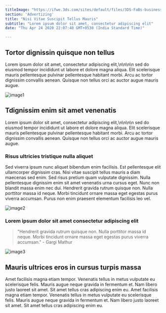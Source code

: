 ```yaml
---
titleImage: "https://ifwe.3ds.com/sites/default/files/3DS-FaBs-business-services-HOMEPAGE-645x645px-001.jpg"
section: 'Advertizing'
title: "Nisi Vitae Suscipit Tellus Mauris"
subtitle: "Lorem ipsum dolor sit amet, consectetur adipiscing elit"
date: "Thu Apr 24 2020 22:07:40 GMT+0530 (India Standard Time)"

---
```


## Tortor dignissin quisque non tellus  
Lorem ipsum dolor sit amet, consectetur adipiscing elit,\n\n\n\n sed do eiusmod tempor incididunt ut labore et dolore magna aliqua. Elit scelerisque mauris pellentesque pulvinar pellentesque habitant morbi. Arcu ac tortor dignissim convallis aenean. Quisque non tellus orci ac auctor augue mauris augue. 

![image1](https://www.frankdigital.com.au/img/case-studies/canteen-connect/img-discovering-parents.jpg)

## Tdignissim enim sit amet venenatis
Lorem ipsum dolor sit amet, consectetur adipiscing elit,\n\n\n\n sed do eiusmod tempor incididunt ut labore et dolore magna aliqua. Elit scelerisque mauris pellentesque pulvinar pellentesque habitant morbi. Arcu ac tortor dignissim convallis aenean. Quisque non tellus orci ac auctor augue mauris augue. 

### Risus ultricies tristique nulla aliquet
Sed viverra ipsum nunc aliquet bibendum enim facilisis. Est pellentesque elit ullamcorper dignissim cras. Nisi vitae suscipit tellus mauris a diam maecenas sed enim. Sed risus pretium quam vulputate dignissim. Nulla pellentesque dignissim enim sit amet venenatis urna cursus eget. Nunc non blandit massa enim nec dui. Hendrerit gravida rutrum quisque non. Nulla porttitor massa id neque. Morbi tincidunt ornare massa eget egestas purus viverra accumsan. Purus non enim praesent elementum facilisis leo vel.

![image2](https://www.frankdigital.com.au/img/case-studies/canteen-connect/img-canteen-connect-sketch-popup.jpg)

### Lorem ipsum dolor sit amet consectetur adipiscing elit
> "Hendrerit gravida rutrum quisque non. Nulla porttitor massa id neque. Morbi tincidunt ornare massa eget egestas purus viverra accumsan." - Gargi Mathur

![image3](https://www.frankdigital.com.au/img/case-studies/campos/mobile.jpg)


## Mauris ultrices eros in cursus turpis massa

Amet facilisis magna etiam tempor. Venenatis tellus in metus vulputate eu scelerisque felis. Mauris augue neque gravida in fermentum et. Nam libero justo laoreet sit amet. Sit amet tellus cras adipiscing enim eu. Amet facilisis magna etiam tempor. Venenatis tellus in metus vulputate eu scelerisque felis. Mauris augue neque gravida in fermentum et. Nam libero justo laoreet sit amet. Sit amet tellus cras adipiscing enim eu. 
